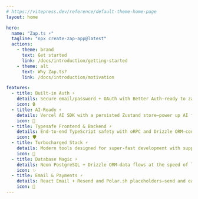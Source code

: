 ```yaml
---
# https://vitepress.dev/reference/default-theme-home-page
layout: home

hero:
  name: "Zap.ts ⚡️"
  tagline: "npx create-zap-app@latest"
  actions:
    - theme: brand
      text: Get started
      link: /docs/introduction/getting-started
    - theme: alt
      text: Why Zap.ts?
      link: /docs/introduction/motivation

features:
  - title: Built-in Auth ⚡️
    details: Secure email/password + OAuth with Better Auth—ready to zap out of the box.
    icon: 🔒
  - title: AI-Ready ⚡️
    details: Vercel AI SDK with a persisted Zustand store—power up AI features in a flash.
    icon: 🤖
  - title: Typesafe Frontend & Backend ⚡️
    details: End-to-end TypeScript safety with oRPC and Drizzle ORM—code with lightning precision.
    icon: 🛡️
  - title: Turbocharged Stack ⚡️
    details: Modern tools designed for super-fast development with support for Progressive Web Apps (PWA).
    icon: 🚀
  - title: Database Magic ⚡️
    details: Neon PostgreSQL + Drizzle ORM—data flows at the speed of light.
    icon: ✨
  - title: Email & Payments ⚡️
    details: React Email + Resend and Polar.sh placeholders—send and earn in a snap.
    icon: 💸
---
```


